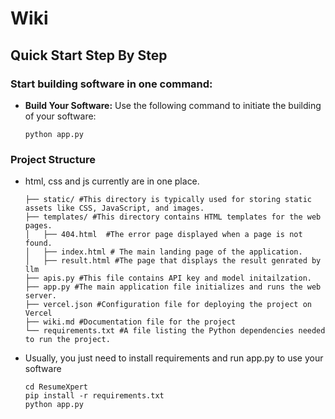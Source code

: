 # Wiki

## Quick Start Step By Step



### Start building software in one command:

- **Build Your Software:** Use the following command to initiate the building of your software:

   ```
   python app.py
   ```

### Project Structure


- html, css and js currently are in one place.

    ```commandline
    ├── static/ #This directory is typically used for storing static assets like CSS, JavaScript, and images.
    ├── templates/ #This directory contains HTML templates for the web pages.
    │   ├── 404.html  #The error page displayed when a page is not found.
    │   ├── index.html # The main landing page of the application.
    │   ├── result.html #The page that displays the result genrated by llm
    ├── apis.py #This file contains API key and model initailzation.
    ├── app.py #The main application file initializes and runs the web server.
    ├── vercel.json #Configuration file for deploying the project on Vercel
    ├── wiki.md #Documentation file for the project
    └── requirements.txt #A file listing the Python dependencies needed to run the project.
    ```
    
- Usually, you just need to install requirements and run app.py to use your software
    ```commandline
    cd ResumeXpert
    pip install -r requirements.txt
    python app.py
    ```



